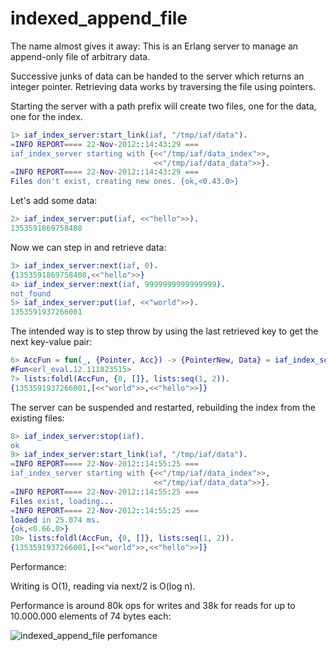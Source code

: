 # indexed_append_file

The name almost gives it away: This is an Erlang server to manage an append-only file of arbitrary data.

Successive junks of data can be handed to the server which returns an integer pointer.
Retrieving data works by traversing the file using pointers.

Starting the server with a path prefix will create two files, one for the data, one for the index.
```erlang
1> iaf_index_server:start_link(iaf, "/tmp/iaf/data"). 
=INFO REPORT==== 22-Nov-2012::14:43:29 ===
iaf_index_server starting with {<<"/tmp/iaf/data_index">>,
                                <<"/tmp/iaf/data_data">>}.
=INFO REPORT==== 22-Nov-2012::14:43:29 ===
Files don't exist, creating new ones. {ok,<0.43.0>}
```
Let's add some data:
```erlang
2> iaf_index_server:put(iaf, <<"hello">>).
1353591869758408
```
Now we can step in and retrieve data:
```erlang
3> iaf_index_server:next(iaf, 0).
{1353591869758408,<<"hello">>}
4> iaf_index_server:next(iaf, 9999999999999999).
not_found
5> iaf_index_server:put(iaf, <<"world">>).
1353591937266001
```
The intended way is to step throw by using the last retrieved key to get the next key-value pair:
```erlang
6> AccFun = fun(_, {Pointer, Acc}) -> {PointerNew, Data} = iaf_index_server:next(iaf, Pointer), {PointerNew, [Data| Acc]} end.
#Fun<erl_eval.12.111823515>
7> lists:foldl(AccFun, {0, []}, lists:seq(1, 2)).
{1353591937266001,[<<"world">>,<<"hello">>]}
```
The server can be suspended and restarted, rebuilding the index from the existing files:
```erlang
8> iaf_index_server:stop(iaf).
ok
9> iaf_index_server:start_link(iaf, "/tmp/iaf/data").                                                                                                       
=INFO REPORT==== 22-Nov-2012::14:55:25 ===
iaf_index_server starting with {<<"/tmp/iaf/data_index">>,
                                <<"/tmp/iaf/data_data">>}.
=INFO REPORT==== 22-Nov-2012::14:55:25 ===
Files exist, loading...
=INFO REPORT==== 22-Nov-2012::14:55:25 ===
loaded in 25.074 ms.
{ok,<0.66.0>}
10> lists:foldl(AccFun, {0, []}, lists:seq(1, 2)).    
{1353591937266001,[<<"world">>,<<"hello">>]}
```

Performance:

Writing is O(1), reading via next/2 is O(log n).

Performance is around 80k ops for writes and 38k for reads for up to 10.000.000 elements of 74 bytes each:

![indexed_append_file perfomance](https://github.com/odo/indexed_append_file/blob/master/private/perf.png "indexed_append_file perfomance")